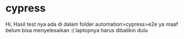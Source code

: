 # cypress

Hi,
Hasil test nya ada di dalam folder automation>cypress>e2e ya
maaf belum bisa menyelesaikan :( 
laptopnya harus dibalikin dulu
